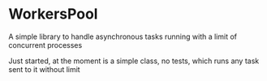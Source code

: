 # WorkersPool
A simple library to handle asynchronous tasks running with a limit of concurrent processes

Just started, at the moment is a simple class, no tests, which runs any task sent to it without limit

